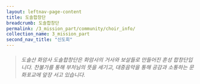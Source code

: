 ```yaml
---
layout: leftnav-page-content
title: 도솔합창단
breadcrumb: 도솔합창단
permalink: /3_mission_part/community/choir_info/
collection_name: 3_mission_part
second_nav_title: "신도회"
---
```


> ###### *도솔산 화암사 도솔합창단은 화암사의 거사와 보살들로 만들어진 혼성 합창단입니다. 찬불가를 통해 부처님의 뜻을 세기고, 대중음악을 통해 공감과 소통하는 문화포교에 앞장 서고 있습니다.*


